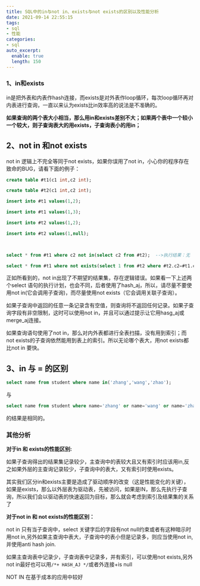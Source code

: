 ```yaml
---
title: SQL中的in与not in、exists与not exists的区别以及性能分析
date: 2021-09-14 22:55:15
tags:
- sql
- 性能
categories:
- sql
auto_excerpt:
  enable: true
  length: 150
---
```


### 1、in和exists

in是把外表和内表作hash连接，而exists是对外表作loop循环，每次loop循环再对内表进行查询，一直以来认为exists比in效率高的说法是不准确的。

**如果查询的两个表大小相当，那么用in和exists差别不大；如果两个表中一个较小一个较大，则子查询表大的用exists，子查询表小的用in；**

## **2、not in 和not exists**

not in 逻辑上不完全等同于not exists，如果你误用了not in，小心你的程序存在致命的BUG，请看下面的例子：

```sql
create table #t1(c1 int,c2 int);

create table #t2(c1 int,c2 int);

insert into #t1 values(1,2);

insert into #t1 values(1,3);

insert into #t2 values(1,2);

insert into #t2 values(1,null);

 

select * from #t1 where c2 not in(select c2 from #t2);  -->执行结果：无

select * from #t1 where not exists(select 1 from #t2 where #t2.c2=#t1.c2)  -->执行结果：1  3
```

正如所看到的，not in出现了不期望的结果集，存在逻辑错误。如果看一下上述两个select 语句的执行计划，也会不同，后者使用了hash_aj，所以，请尽量不要使用not in(它会调用子查询)，而尽量使用not exists（它会调用关联子查询）。

如果子查询中返回的任意一条记录含有空值，则查询将不返回任何记录。如果子查询字段有非空限制，这时可以使用not in，并且可以通过提示让它用hasg_aj或merge_aj连接。

如果查询语句使用了not in，那么对内外表都进行全表扫描，没有用到索引；而not exists的子查询依然能用到表上的索引。所以无论哪个表大，用not exists都比not in 要快。

## **3、in 与 = 的区别**

```sql
select name from student where name in('zhang','wang','zhao');
```

与

```sql
select name from student where name='zhang' or name='wang' or name='zhao'
```

的结果是相同的。

### 其他分析

**对于in 和 exists的性能区别:**

如果子查询得出的结果集记录较少，主查询中的表较大且又有索引时应该用in,反之如果外层的主查询记录较少，子查询中的表大，又有索引时使用exists。

其实我们区分in和exists主要是造成了驱动顺序的改变（这是性能变化的关键），如果是exists，那么以外层表为驱动表，先被访问，如果是IN，那么先执行子查询，所以我们会以驱动表的快速返回为目标，那么就会考虑到索引及结果集的关系了

**对于not in 和 not exists的性能区别：**

not in 只有当子查询中，select 关键字后的字段有not null约束或者有这种暗示时用not in,另外如果主查询中表大，子查询中的表小但是记录多，则应当使用not in,并使用anti hash join.

如果主查询表中记录少，子查询表中记录多，并有索引，可以使用not exists,另外not in最好也可以用`/*+ HASH_AJ */`或者外连接+is null

NOT IN 在基于成本的应用中较好

